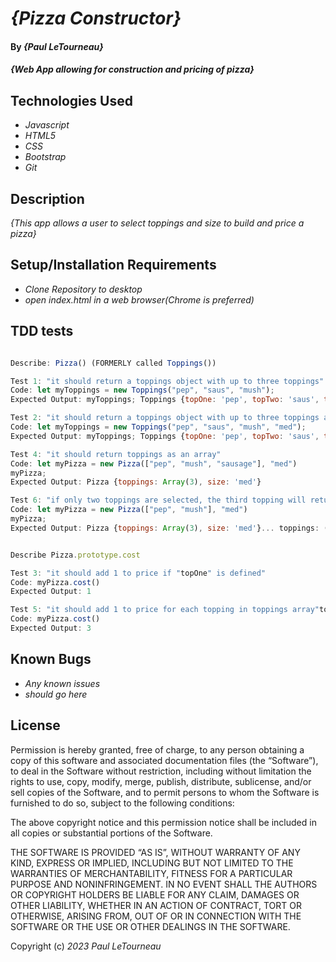 # _{Pizza Constructor}_

#### By _**{Paul LeTourneau}**_

#### _{Web App allowing for construction and pricing of pizza}_

## Technologies Used

* _Javascript_
* _HTML5_
* _CSS_
* _Bootstrap_
* _Git_

## Description

_{This app allows a user to select toppings and size to build and price a pizza}_

## Setup/Installation Requirements

* _Clone Repository to desktop_
* _open index.html in a web browser(Chrome is preferred)_

## TDD tests
```Javascript

Describe: Pizza() (FORMERLY called Toppings())

Test 1: "it should return a toppings object with up to three toppings"
Code: let myToppings = new Toppings("pep", "saus", "mush");
Expected Output: myToppings; Toppings {topOne: 'pep', topTwo: 'saus', topThree: 'mush'}

Test 2: "it should return a toppings object with up to three toppings and a size"
Code: let myToppings = new Toppings("pep", "saus", "mush", "med");
Expected Output: myToppings; Toppings {topOne: 'pep', topTwo: 'saus', topThree: 'mush', size: 'med'}

Test 4: "it should return toppings as an array"
Code: let myPizza = new Pizza(["pep", "mush", "sausage"], "med")
myPizza;
Expected Output: Pizza {toppings: Array(3), size: 'med'}

Test 6: "if only two toppings are selected, the third topping will return undefined"
Code: let myPizza = new Pizza(["pep", "mush"], "med")
myPizza;
Expected Output: Pizza {toppings: Array(3), size: 'med'}... toppings: (3) ['pep', 'mush', undefined]


Describe Pizza.prototype.cost 

Test 3: "it should add 1 to price if "topOne" is defined"
Code: myPizza.cost()
Expected Output: 1

Test 5: "it should add 1 to price for each topping in toppings array"topOne, topTwo, or topThree"
Code: myPizza.cost()
Expected Output: 3

```


## Known Bugs

* _Any known issues_
* _should go here_

## License

Permission is hereby granted, free of charge, to any person obtaining a copy of this software and associated documentation files (the “Software”), to deal in the Software without restriction, including without limitation the rights to use, copy, modify, merge, publish, distribute, sublicense, and/or sell copies of the Software, and to permit persons to whom the Software is furnished to do so, subject to the following conditions:

The above copyright notice and this permission notice shall be included in all copies or substantial portions of the Software.

THE SOFTWARE IS PROVIDED “AS IS”, WITHOUT WARRANTY OF ANY KIND, EXPRESS OR IMPLIED, INCLUDING BUT NOT LIMITED TO THE WARRANTIES OF MERCHANTABILITY, FITNESS FOR A PARTICULAR PURPOSE AND NONINFRINGEMENT. IN NO EVENT SHALL THE AUTHORS OR COPYRIGHT HOLDERS BE LIABLE FOR ANY CLAIM, DAMAGES OR OTHER LIABILITY, WHETHER IN AN ACTION OF CONTRACT, TORT OR OTHERWISE, ARISING FROM, OUT OF OR IN CONNECTION WITH THE SOFTWARE OR THE USE OR OTHER DEALINGS IN THE SOFTWARE.

Copyright (c) _2023_ _Paul LeTourneau_